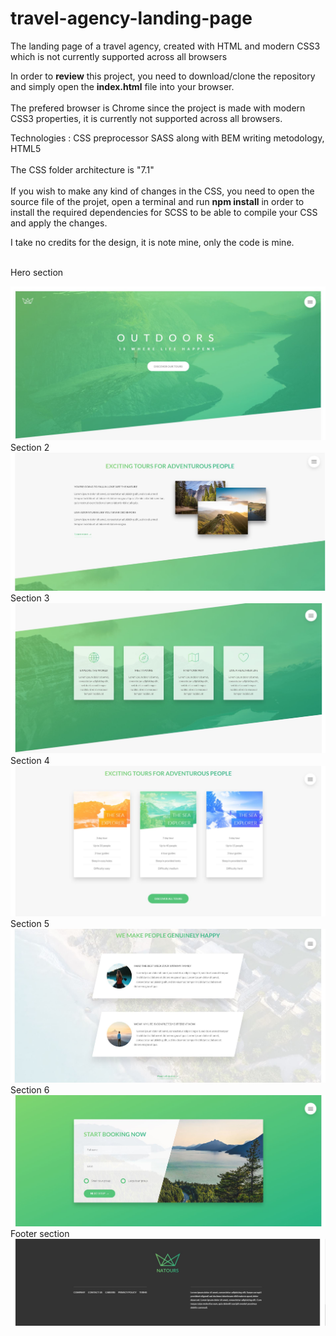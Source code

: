 # travel-agency-landing-page
The landing page of a travel agency, created with HTML and modern CSS3 which is not currently supported across all browsers

In order to **review** this project, you need to download/clone the repository and simply open the **index.html** file into your browser.
</br>
</br>
The prefered browser is Chrome since the project is made with modern CSS3 properties, it is currently not supported across all browsers.

Technologies : CSS preprocessor SASS along with BEM writing metodology, HTML5
</br>
</br>
The CSS folder architecture is "7.1"
</br>
</br>
If you wish to make any kind of changes in the CSS, you need to open the source file of the projet, open a terminal and run **npm install** in order to install the required dependencies for SCSS to be able to compile your CSS and apply the changes.

I take no credits for the design, it is note mine, only the code is mine.

</br>
Hero section

![Preview1](https://github.com/Andrrew94/travel-agency-landing-page/blob/master/preview/preview1.jpg)
</br>
Section 2
![Preview2](https://github.com/Andrrew94/travel-agency-landing-page/blob/master/preview/preview2.JPG)
</br>
Section 3
![Preview3](https://github.com/Andrrew94/travel-agency-landing-page/blob/master/preview/preview3.JPG)
</br>
Section 4
![Preview4](https://github.com/Andrrew94/travel-agency-landing-page/blob/master/preview/preview4.JPG)
</br>
Section 5
![Preview5](https://github.com/Andrrew94/travel-agency-landing-page/blob/master/preview/preview5.JPG)
</br>
Section 6
![Preview6](https://github.com/Andrrew94/travel-agency-landing-page/blob/master/preview/preview6.JPG)
</br>
Footer section
![Preview7](https://github.com/Andrrew94/travel-agency-landing-page/blob/master/preview/preview7.JPG)
